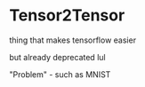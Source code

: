 # Tensor2Tensor

thing that makes tensorflow easier

but already deprecated lul

"Problem" - such as MNIST